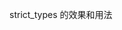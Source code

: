 
strict_types 的效果和用法

<?php declare(strict_types=1);

https://symfonycasts.com/screencast/php7/scalar-type-hints



(strict_types=1; 不能保证什么 参考
ex28-2/5.php
)

